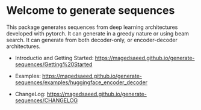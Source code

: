 # Welcome to generate sequences

This package generates sequences from deep learning architectures developed with pytorch. It can generate in a greedy nature or using beam search. It can generate from both decoder-only, or encoder-decoder architectures.


- Introductio and Getting Started: <https://magedsaeed.github.io/generate-sequences/Getting%20Started>

- Examples: <https://magedsaeed.github.io/generate-sequences/examples/huggingface_encoder_decoder>

- ChangeLog: <https://magedsaeed.github.io/generate-sequences/CHANGELOG>